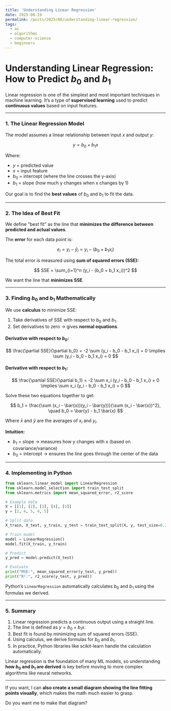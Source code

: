 ```yaml
---
title: 'Understanding Linear Regression'
date: 2025-08-19
permalink: /posts/2025/08/understanding-linear-regression/
tags:
  - ai
  - algorithms
  - computer-science
  - beginners
---
```

# **Understanding Linear Regression: How to Predict $b_0$ and $b_1$**

Linear regression is one of the simplest and most important techniques in machine learning. It’s a type of **supervised learning** used to predict **continuous values** based on input features.

---

### **1. The Linear Regression Model**

The model assumes a linear relationship between input $x$ and output $y$:

$$
y = b_0 + b_1 x
$$

Where:

* $y$ = predicted value
* $x$ = input feature
* $b_0$ = intercept (where the line crosses the y-axis)
* $b_1$ = slope (how much y changes when x changes by 1)

Our goal is to find the **best values** of $b_0$ and $b_1$ to fit the data.

---

### **2. The Idea of Best Fit**

We define “best fit” as the line that **minimizes the difference between predicted and actual values**.

The **error** for each data point is:

$$
e_i = y_i - \hat{y}_i = y_i - (b_0 + b_1 x_i)
$$

The total error is measured using **sum of squared errors (SSE):**

$$
SSE = \sum_{i=1}^n (y_i - (b_0 + b_1 x_i))^2
$$

We want the line that **minimizes SSE**.

---

### **3. Finding $b_0$ and $b_1$ Mathematically**

We use **calculus** to minimize SSE:

1. Take derivatives of SSE with respect to $b_0$ and $b_1$.
2. Set derivatives to zero → gives **normal equations**.

#### **Derivative with respect to $b_0$:**

$$
\frac{\partial SSE}{\partial b_0} = -2 \sum (y_i - b_0 - b_1 x_i) = 0 \implies \sum (y_i - b_0 - b_1 x_i) = 0
$$

#### **Derivative with respect to $b_1$:**

$$
\frac{\partial SSE}{\partial b_1} = -2 \sum x_i (y_i - b_0 - b_1 x_i) = 0 \implies \sum x_i (y_i - b_0 - b_1 x_i) = 0
$$

Solve these two equations together to get:

$$
b_1 = \frac{\sum (x_i - \bar{x})(y_i - \bar{y})}{\sum (x_i - \bar{x})^2}, \quad b_0 = \bar{y} - b_1 \bar{x}
$$

Where $\bar{x}$ and $\bar{y}$ are the averages of $x_i$ and $y_i$.

**Intuition:**

* $b_1$ = slope → measures how y changes with x (based on covariance/variance)
* $b_0$ = intercept → ensures the line goes through the center of the data

---

### **4. Implementing in Python**

```python
from sklearn.linear_model import LinearRegression
from sklearn.model_selection import train_test_split
from sklearn.metrics import mean_squared_error, r2_score

# Example data
X = [[1], [2], [3], [4], [5]]
y = [2, 4, 5, 4, 5]

# Split data
X_train, X_test, y_train, y_test = train_test_split(X, y, test_size=0.2)

# Train model
model = LinearRegression()
model.fit(X_train, y_train)

# Predict
y_pred = model.predict(X_test)

# Evaluate
print("MSE:", mean_squared_error(y_test, y_pred))
print("R²:", r2_score(y_test, y_pred))
```

Python’s `LinearRegression` automatically calculates $b_0$ and $b_1$ using the formulas we derived.

---

### **5. Summary**

1. Linear regression predicts a continuous output using a straight line.
2. The line is defined as $y = b_0 + b_1 x$.
3. Best fit is found by minimizing sum of squared errors (SSE).
4. Using calculus, we derive formulas for $b_0$ and $b_1$.
5. In practice, Python libraries like scikit-learn handle the calculation automatically.

Linear regression is the foundation of many ML models, so understanding **how $b_0$ and $b_1$ are derived** is key before moving to more complex algorithms like neural networks.

---

If you want, I can **also create a small diagram showing the line fitting points visually**, which makes the math much easier to grasp.

Do you want me to make that diagram?
